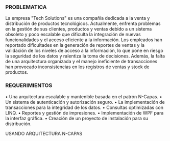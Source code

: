 ### PROBLEMATICA

La empresa "Tech Solutions" es una compañía dedicada a la venta y distribución de productos
tecnológicos. Actualmente, enfrenta problemas en la gestión de sus clientes, productos y
ventas debido a un sistema obsoleto y poco escalable que dificulta la integración de nuevas
funcionalidades y el acceso eficiente a la información.
Los empleados han reportado dificultades en la generación de reportes de ventas y la
validación de los niveles de acceso a la información, lo que pone en riesgo la seguridad de los
datos y ralentiza la toma de decisiones. Además, la falta de una arquitectura organizada y el
manejo ineficiente de transacciones han provocado inconsistencias en los registros de ventas
y stock de productos.

### REQUERIMIENTOS

• Una arquitectura escalable y mantenible basada en el patrón N-Capas.
• Un sistema de autenticación y autorización seguro.
• La implementación de transacciones para la integridad de los datos.
• Consultas optimizadas con LINQ.
• Reportes y gestión de impresiones.
• Implementación de WPF para la interfaz gráfica.
• Creación de un proyecto de instalación para su distribución.

USANDO ARQUITECTURA N-CAPAS

